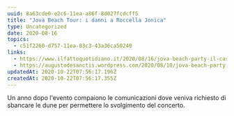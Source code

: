 ```yaml
---
uuid: 8a63cde0-e2c6-11ea-a86f-8d027fcdcff5
title: "Jova Beach Tour: i danni a Roccella Jonica"
type: Uncategorized
date: 2020-08-16
topics:
  - c51f2260-d757-11ea-83c3-43a36ca50240
links:
  - https://www.ilfattoquotidiano.it/2020/08/16/jova-beach-party-il-caso-di-roccella-jonica-dimostra-quanto-poco-valgano-i-vincoli-ambientali/5898354/
  - https://augustodesanctis.wordpress.com/2020/08/10/jova-beach-party-dopo-un-anno-si-scopre-che/
updatedAt: 2020-10-22T07:56:17.196Z
createdAt: 2020-10-22T07:56:17.355Z
---
```

Un anno dopo l'evento compaiono le comunicazioni dove veniva richiesto di sbancare le dune per permettere lo svolgimento del concerto.